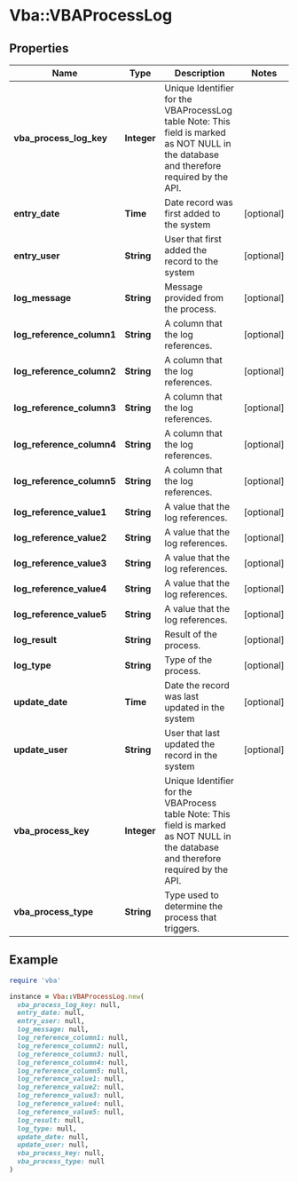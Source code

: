 # Vba::VBAProcessLog

## Properties

| Name | Type | Description | Notes |
| ---- | ---- | ----------- | ----- |
| **vba_process_log_key** | **Integer** | Unique Identifier for the VBAProcessLog table Note: This field is marked as NOT NULL in the database and therefore required by the API. |  |
| **entry_date** | **Time** | Date record was first added to the system | [optional] |
| **entry_user** | **String** | User that first added the record to the system | [optional] |
| **log_message** | **String** | Message provided from the process. | [optional] |
| **log_reference_column1** | **String** | A column that the log references. | [optional] |
| **log_reference_column2** | **String** | A column that the log references. | [optional] |
| **log_reference_column3** | **String** | A column that the log references. | [optional] |
| **log_reference_column4** | **String** | A column that the log references. | [optional] |
| **log_reference_column5** | **String** | A column that the log references. | [optional] |
| **log_reference_value1** | **String** | A value that the log references. | [optional] |
| **log_reference_value2** | **String** | A value that the log references. | [optional] |
| **log_reference_value3** | **String** | A value that the log references. | [optional] |
| **log_reference_value4** | **String** | A value that the log references. | [optional] |
| **log_reference_value5** | **String** | A value that the log references. | [optional] |
| **log_result** | **String** | Result of the process. | [optional] |
| **log_type** | **String** | Type of the process. | [optional] |
| **update_date** | **Time** | Date the record was last updated in the system | [optional] |
| **update_user** | **String** | User that last updated the record in the system | [optional] |
| **vba_process_key** | **Integer** | Unique Identifier for the VBAProcess table Note: This field is marked as NOT NULL in the database and therefore required by the API. |  |
| **vba_process_type** | **String** | Type used to determine the process that triggers. |  |

## Example

```ruby
require 'vba'

instance = Vba::VBAProcessLog.new(
  vba_process_log_key: null,
  entry_date: null,
  entry_user: null,
  log_message: null,
  log_reference_column1: null,
  log_reference_column2: null,
  log_reference_column3: null,
  log_reference_column4: null,
  log_reference_column5: null,
  log_reference_value1: null,
  log_reference_value2: null,
  log_reference_value3: null,
  log_reference_value4: null,
  log_reference_value5: null,
  log_result: null,
  log_type: null,
  update_date: null,
  update_user: null,
  vba_process_key: null,
  vba_process_type: null
)
```

